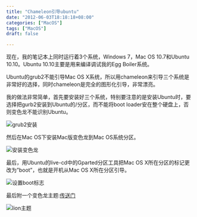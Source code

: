 ```yaml
---
title: "Chameleon引导ubuntu"
date: "2012-06-03T18:18:18+08:00"
categories: ["MacOS"]
tags: ["MacOS"]
draft: false

---
```


现在，我的笔记本上同时运行着3个系统，Windows 7，Mac OS 10.7和Ubuntu 10.10。Ubuntu 10.10主要是用来编译调试我的Egg Boiler系统。

Ubuntu的grub2不能引导Mac OS X系统，所以用chameleon来引导三个系统是非常好的选择，同时chameleon是完全的图形化引导，非常漂亮。

我的做法非常简单，首先要安装好三个系统，特别要注意的是安装Ubuntu时，要选择把gurb2安装到Ubuntu的/分区，而不能将boot loader安在整个硬盘上，否则变色龙不能识别Ubuntu。

![grub2安装](http://olno3yiqc.bkt.clouddn.com/blog/img/chameleon-disk-part.png)

然后在Mac OS下安装Mac版变色龙到Mac OS系统分区。

![安装变色龙](http://olno3yiqc.bkt.clouddn.com/blog/img/chameleon-install.png)

最后，用Ubuntu的live-cd中的Gparted分区工具把Mac OS X所在分区的标记更改为”boot”，也就是开机从Mac OS X所在分区引导。

![设置boot标志](http://olno3yiqc.bkt.clouddn.com/blog/img/chameleon-boot.png)

最后附一个变色龙主题:[传送门](http://dl.dbank.com/c08nqxu7af)

![lion主题](http://olno3yiqc.bkt.clouddn.com/blog/img/chameleon-lion.png)